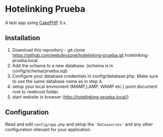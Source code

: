# Hotelinking Prueba


A test app using [CakePHP](https://cakephp.org) 3.x.

## Installation

1. Download this repository - git clone https://github.com/webdevzone/hotelinking-prueba.git hotelinking-prueba.local
2. Add the schema to a new database. (schema is in config/schema/prueba.sql)
5. Configure your database credentials in config/database.php. Make sure to use the same database name as in step 4.
6. setup your local enviroment (MAMP,LAMP, WAMP etc.) point document root to   /webroot  folder.
7. start website in browser (http://hotelinking-prueba.local/)



## Configuration

Read and edit `config/app.php` and setup the `'Datasources'` and any other
configuration relevant for your application.